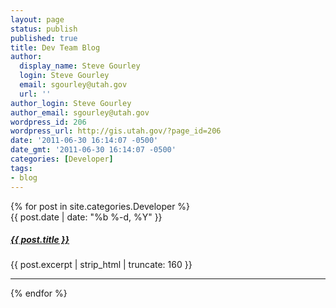 ```yaml
---
layout: page
status: publish
published: true
title: Dev Team Blog
author:
  display_name: Steve Gourley
  login: Steve Gourley
  email: sgourley@utah.gov
  url: ''
author_login: Steve Gourley
author_email: sgourley@utah.gov
wordpress_id: 206
wordpress_url: http://gis.utah.gov/?page_id=206
date: '2011-06-30 16:14:07 -0500'
date_gmt: '2011-06-30 16:14:07 -0500'
categories: [Developer]
tags:
- blog
---
```

<div class="grid">
{% for post in site.categories.Developer %}
  <div class="grid__col grid__col--1-of-3">
  <span class="post-meta">{{ post.date | date: "%b %-d, %Y" }}</span>
  <h5>
    <a class="post-link" href="{{ post.url | prepend: site.baseurl }}">{{ post.title }}</a>
  </h5>
  <p>{{ post.excerpt | strip_html | truncate: 160 }}</p>
  <hr class="hr-separate"/>
  </div>
 {% endfor %}
</div>
